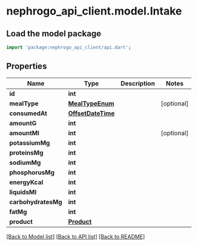 # nephrogo_api_client.model.Intake

## Load the model package
```dart
import 'package:nephrogo_api_client/api.dart';
```

## Properties
Name | Type | Description | Notes
------------ | ------------- | ------------- | -------------
**id** | **int** |  | 
**mealType** | [**MealTypeEnum**](MealTypeEnum.md) |  | [optional] 
**consumedAt** | [**OffsetDateTime**](OffsetDateTime.md) |  | 
**amountG** | **int** |  | 
**amountMl** | **int** |  | [optional] 
**potassiumMg** | **int** |  | 
**proteinsMg** | **int** |  | 
**sodiumMg** | **int** |  | 
**phosphorusMg** | **int** |  | 
**energyKcal** | **int** |  | 
**liquidsMl** | **int** |  | 
**carbohydratesMg** | **int** |  | 
**fatMg** | **int** |  | 
**product** | [**Product**](Product.md) |  | 

[[Back to Model list]](../README.md#documentation-for-models) [[Back to API list]](../README.md#documentation-for-api-endpoints) [[Back to README]](../README.md)


